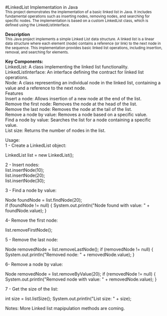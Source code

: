 #LinkedList Implementation in Java <br>
<sub>This project demonstrates the implementation of a basic linked list in Java. It includes fundamental operations such as inserting nodes, removing nodes, and searching for specific nodes.
The implementation is based on a custom LinkedList class, which is defined using the LinkedListInterface.</sub><br>

**Description**<br>
<sub>This Java project implements a simple Linked List data structure. A linked list is a linear data structure where each element (node) contains a reference (or link) to the next node in the sequence. 
This implementation provides basic linked list operations, including insertion, removal, and searching for elements.</sub><br>

**Key Components:**<br>
LinkedList: A class implementing the linked list functionality.<br>
LinkedListInterface: An interface defining the contract for linked list operations.<br>
Node: A class representing an individual node in the linked list, containing a value and a reference to the next node.<br>
Features<br>
Insert a node: Allows insertion of a new node at the end of the list.<br>
Remove the first node: Removes the node at the head of the list.<br>
Remove the last node: Removes the node at the tail of the list.<br>
Remove a node by value: Removes a node based on a specific value.<br>
Find a node by value: Searches the list for a node containing a specific value.<br>
List size: Returns the number of nodes in the list.<br>

Usage: <br>
1 - Create a LinkedList object: <br>

LinkedList list = new LinkedList();<br>

2 - Insert nodes:<br>
list.insertNode(10);<br>
list.insertNode(20);<br>
list.insertNode(30);<br>

3 - Find a node by value:<br>

Node foundNode = list.findNode(20);<br>
if (foundNode != null) {
    System.out.println("Node found with value: " + foundNode.value);
}

4- Remove the first node:

list.removeFirstNode();

5 - Remove the last node:

Node removedNode = list.removeLastNode();
if (removedNode != null) {
    System.out.println("Removed node: " + removedNode.value);
}

6- Remove a node by value:

Node removedNode = list.removeByValue(20);
if (removedNode != null) {
    System.out.println("Removed node with value: " + removedNode.value);
}

7 - Get the size of the list:

int size = list.listSize();
System.out.println("List size: " + size);

Notes:
More Linked list mapipulation methods are coming. 
